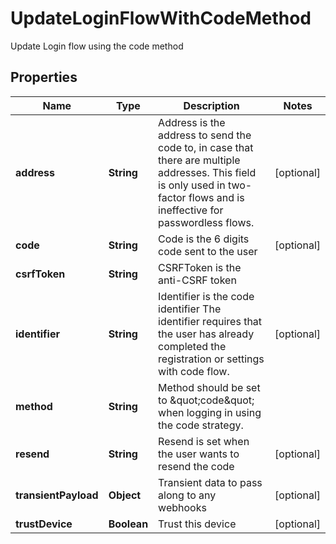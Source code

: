 

# UpdateLoginFlowWithCodeMethod

Update Login flow using the code method

## Properties

| Name | Type | Description | Notes |
|------------ | ------------- | ------------- | -------------|
|**address** | **String** | Address is the address to send the code to, in case that there are multiple addresses. This field is only used in two-factor flows and is ineffective for passwordless flows. |  [optional] |
|**code** | **String** | Code is the 6 digits code sent to the user |  [optional] |
|**csrfToken** | **String** | CSRFToken is the anti-CSRF token |  |
|**identifier** | **String** | Identifier is the code identifier The identifier requires that the user has already completed the registration or settings with code flow. |  [optional] |
|**method** | **String** | Method should be set to \&quot;code\&quot; when logging in using the code strategy. |  |
|**resend** | **String** | Resend is set when the user wants to resend the code |  [optional] |
|**transientPayload** | **Object** | Transient data to pass along to any webhooks |  [optional] |
|**trustDevice** | **Boolean** | Trust this device |  [optional] |



